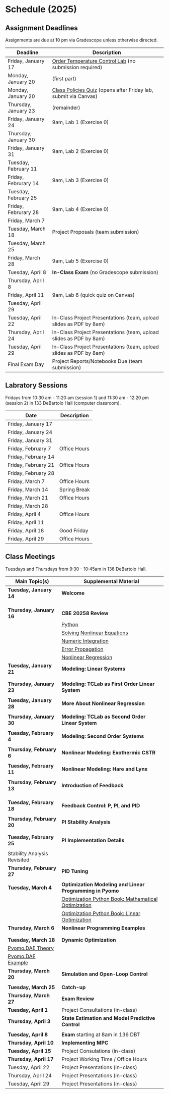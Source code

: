 # Schedule (2025)

## Assignment Deadlines

Assignments are due at 10 pm via Gradescope unless otherwise directed.

| Deadline    | Description |
| ----------- | ----------- |
| Friday, January 17 | [Order Temperature Control Lab](https://www.amazon.com/TCLab-Temperature-Control-Lab/dp/B07GMFWMRY) (no submission required) |
| Monday, January 20 | [](./assignments/Homework-1.ipynb) (first part) |
| Monday, January 20 | [Class Policies Quiz](https://canvas.nd.edu/courses/105816/quizzes/59967) (opens after Friday lab, submit via Canvas) |
| Thursday, January 23 | [](./assignments/Homework-1.ipynb) (remainder) |
| Friday, January 24 | 9am, Lab 1 (Exercise 0) |
| Thursday, January 30 | [](./assignments/Lab-1-Step-Testing.ipynb) |
| Friday, January 31 | 9am, Lab 2 (Exercise 0) |
| Tuesday, February 11 | [](./assignments/Lab-2-Model-Identification.ipynb) |
| Friday, Februrary 14 | 9am, Lab 3 (Exercise 0) |
| Tuesday, February 25 | [](./assignments/Lab-3-Relay-Control.ipynb) |
| Friday, Februrary 28 | 9am, Lab 4 (Exercise 0) |
| Friday, March 7 | [](./assignments/Lab-4-PI-Control.ipynb) |
| Tuesday, March 18 | Project Proposals (team submission) |
| Tuesday, March 25| [](./assignments/Homework-2.ipynb) |
| Friday, March 28 | 9am, Lab 5 (Exercise 0) |
| Tuesday, April 8 | **In-Class Exam** (no Gradescope submission) |
| Thursday, April 8 | [](./assignments/Lab-5-Open-Loop-Optimization.ipynb) |
| Friday, April 11 | 9am, Lab 6 (quick quiz on Canvas) |
| Tuesday, April 29 | [](./assignments/Lab-6-MPC.ipynb) |
| Tuesday, April 22 | In-Class Project Presentations (team, upload slides as PDF by 8am) |
| Thursday, April 24 | In-Class Project Presentations (team, upload slides as PDF by 8am) |
| Tuesday, April 29 | In-Class Project Presentations (team, upload slides as PDF by 8am) |
| Final Exam Day | Project Reports/Notebooks Due (team submission) |

## Labratory Sessions

Fridays from 10:30 am - 11:20 am (session 1) and 11:30 am - 12:20 pm (session 2) in 133 DeBartolo Hall (computer classroom).

| Date     | Description |
| ----------- | ----------- |
| Friday, January 17 | [](./tclab/testing-software-environment.ipynb) |
| Friday, January 24 | [](./assignments/Lab-1-Step-Testing.ipynb) |
| Friday, January 31 | [](./assignments/Lab-2-Model-Identification.ipynb) | 
| Friday, February 7 | Office Hours |
| Friday, February 14 | [](./assignments/Lab-3-Relay-Control.ipynb) |
| Friday, February 21 | Office Hours |
| Friday, February 28 | [](./assignments/Lab-4-PI-Control.ipynb)
| Friday, March 7 | Office Hours |
| Friday, March 14 | Spring Break |
| Friday, March 21 | Office Hours |
| Friday, March 28 | [](./assignments/Lab-5-Open-Loop-Optimization.ipynb) |
| Friday, April 4 | Office Hours |
| Friday, April 11 | [](./assignments/Lab-6-MPC.ipynb) |
| Friday, April 18 | Good Friday |
| Friday, April 29 | Office Hours

## Class Meetings

Tuesdays and Thursdays from 9:30 - 10:45am in 136 DeBartolo Hall.

| Main Topic(s) | Supplemental Material |
| ----------- | ----------- |
| **Tuesday, January 14** | **Welcome** |
| [](./notebooks/1/What-is-Process-Control.md) | [](./Schedule.md) |
| [](./notebooks/1/What-is-Feedback.ipynb) | [](./Syllabus.md) |
| [](./notebooks/1/Elements-of-Feedback-Control.ipynb) | [](./python/A.00-Python-Tutorials.md) |
| **Thursday, January 16** | **CBE 20258 Review** |
| [](./assignments/Homework-1.ipynb) | [Python](https://ndcbe.github.io/data-and-computing/notebooks/01/Python-Primer.html) |
| | [Solving Nonlinear Equations](https://ndcbe.github.io/data-and-computing/notebooks/06/nonlinear_systems.html) |
| | [Numeric Integration](https://ndcbe.github.io/data-and-computing/notebooks/07/integration.html) |
| | [Error Propagation](https://ndcbe.github.io/data-and-computing/notebooks/12/uncertainty.html) |
| | [Nonlinear Regression](https://ndcbe.github.io/data-and-computing/notebooks/15/advanced_regression.html) |
| **Tuesday, January 21** | **Modeling: Linear Systems** |
| [](./notebooks/2/One-Compartment-Pharmacokinetics.ipynb) | |
| [](./notebooks/2/Properties-of-Scalar-First-Order-Linear-Systems.ipynb) | |
| **Thursday, January 23** | **Modeling: TCLab as First Order Linear System**  |
| [](./notebooks/2/First-Order-Model-for-a-Single-Heater.ipynb) | |
| **Tuesday, January 28** | **More About Nonlinear Regression** |
| [](./notebooks/2/Fitting-a-Model-to-Data.ipynb) | |
| **Thursday, January 30** | **Modeling: TCLab as Second Order Linear System** |
| [](./notebooks/2/Second-Order.ipynb) | [](./assignments/Lab-2-Model-Identification.ipynb) |
| **Tuesday, February 4** | **Modeling: Second Order Systems** |
| [](./notebooks/2/Spring-Mass-Damper.ipynb) | |
| **Thursday, February 6** | **Nonlinear Modeling: Exothermic CSTR**  |
| [](./notebooks/2/Exothermic-CSTR.ipynb) |  |
| **Tuesday, February 11** | **Nonlinear Modeling: Hare and Lynx** |
| [](./notebooks/2/Hare-and-Lynx.ipynb) | [](./notebooks/2/Study-Guide.ipynb) | |
| **Thursday, February 13** | **Introduction of Feedback**|
| [](./notebooks/3/Feedback-Control.md) | [](./notebooks/3/Relay-Control.ipynb) |
| [](./notebooks/3/Case-Study-Thermal-Cycling-PCR.ipynb) | [](./notebooks/3/Setpoints-Thermal-Cycler.ipynb) |
| [](./notebooks/3/Setpoints.ipynb) | [](./notebooks/3/Implementing-Controllers.ipynb) |
| **Tuesday, February 18** | **Feedback Control: P, PI, and PID** |
| [](./notebooks/3/Proportional-Integral-Control.ipynb) | |
| **Thursday, February 20** | **PI Stability Analysis** |
| [](./notebooks/3/P-Controller-Analysis.ipynb) | |
| [](./notebooks/3/PI-Controller-Analysis.ipynb) | |
| **Tuesday, February 25**  | **PI Implementation Details** |
| [](./notebooks/3/Integral-Windup-and-Bumpless-Transfer.ipynb) | |
| Stability Analysis Revisited | |
| **Thursday, February 27** | **PID Tuning** |
| [](./notebooks/3/Controller-Tuning.ipynb) | |
| **Tuesday, March 4** | **Optimization Modeling and Linear Programming in Pyomo** |
| [](./notebooks/5/Linear-Production-Model.ipynb) | [Optimization Python Book: Mathematical Optimization](https://mobook.github.io/MO-book/notebooks/01/01.00.html) |
| [](./notebooks/5/Linear-Blending-Problem.ipynb) | [Optimization Python Book: Linear Optimization](https://mobook.github.io/MO-book/notebooks/02/02.00.html) |
| **Thursday, March 6** | **Nonlinear Programming Examples** |
| [](./notebooks/5/Gasoline-Blending.ipynb) | |
| [](./notebooks/5/Design-of-a-Cold-Weather-Fuel.ipynb) | |
| **Tuesday, March 18** | **Dynamic Optimization** |
| [Pyomo.DAE Theory](https://ndcbe.github.io/optimization/notebooks/3/PyomoDAE_theory.html) | [](./notebooks/6/TCLab-Optimization-Estimation-Control.ipynb) |
| [Pyomo.DAE Example](https://ndcbe.github.io/optimization/notebooks/3/PyomoDAE_example.html) |
| **Thursday, March 20** | **Simulation and Open-Loop Control** |
| [](./notebooks/6/TCLab-Optimization-Estimation-Control.ipynb) | |
| **Tuesday, March 25** | **Catch-up** |
| **Thursday, March 27** | **Exam Review** |
| **Tuesday, April 1** | Project Consultations (in-class) |
| **Thursday, April 3** | **State Estimation and Model Predictive Control** |
| [](./notebooks/6/TCLab-Optimization-Estimation-Control.ipynb) | |
| **Tuesday, April 8** | **Exam** starting at 8am in 136 DBT |
| **Thursday, April 10** | **Implementing MPC** |
| **Tuesday, April 15** | Project Consulations (in-class) |
| **Thursday, April 17** | Project Working Time / Office Hours |
| Tuesday, April 22 | Project Presentations (in-class) |
| Thursday, April 24 | Project Presentations (in-class) |
| Tuesday, April 29 | Project Presentations (in-class) |